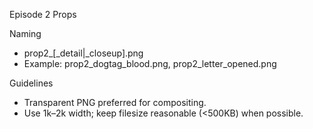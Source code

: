 Episode 2 Props

Naming
- prop2_<shortname>[_detail|_closeup].png
- Example: prop2_dogtag_blood.png, prop2_letter_opened.png

Guidelines
- Transparent PNG preferred for compositing.
- Use 1k–2k width; keep filesize reasonable (<500KB) when possible.
